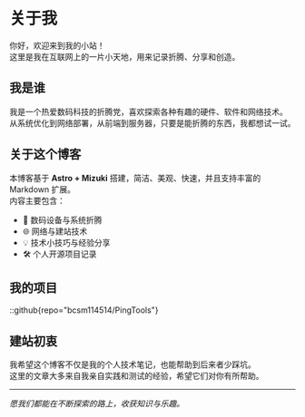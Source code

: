 # 关于我

你好，欢迎来到我的小站！  
这里是我在互联网上的一片小天地，用来记录折腾、分享和创造。  

## 我是谁
我是一个热爱数码科技的折腾党，喜欢探索各种有趣的硬件、软件和网络技术。  
从系统优化到网络部署，从前端到服务器，只要是能折腾的东西，我都想试一试。  

## 关于这个博客
本博客基于 **Astro + Mizuki** 搭建，简洁、美观、快速，并且支持丰富的 Markdown 扩展。  
内容主要包含：
- 📱 数码设备与系统折腾
- 🌐 网络与建站技术
- 💡 技术小技巧与经验分享
- 🛠 个人开源项目记录

## 我的项目
::github{repo="bcsm114514/PingTools"}

## 建站初衷
我希望这个博客不仅是我的个人技术笔记，也能帮助到后来者少踩坑。  
这里的文章大多来自我亲自实践和测试的经验，希望它们对你有所帮助。  

---

*愿我们都能在不断探索的路上，收获知识与乐趣。*
